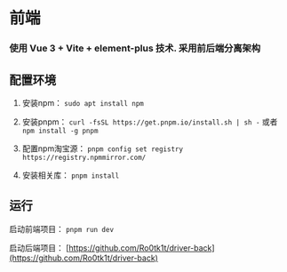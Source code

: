 # 前端

### 使用 Vue 3 + Vite + element-plus 技术. 采用前后端分离架构

## 配置环境

1. 安装npm： `sudo apt install npm`

2. 安装pnpm： `curl -fsSL https://get.pnpm.io/install.sh | sh -` 或者 `npm install -g pnpm`

3. 配置npm淘宝源： `pnpm config set registry https://registry.npmmirror.com/`

4. 安装相关库： `pnpm install`

## 运行

启动前端项目： `pnpm run dev`

启动后端项目： [https://github.com/Ro0tk1t/driver-back](https://github.com/Ro0tk1t/driver-back)